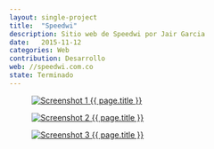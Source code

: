 ```yaml
---
layout: single-project
title:  "Speedwi"
description: Sitio web de Speedwi por Jair Garcia
date:   2015-11-12
categories: Web
contribution: Desarrollo
web: //speedwi.com.co
state: Terminado
---
```


<figure class="single-project__image">
	<a href="{{ page.web }}" target="_blank">
		<img src="{{ post.url }}/images/speedwi/Screenshot_1-min.png" alt="Screenshot 1 {{ page.title }}">
	</a>
</figure>
<figure class="single-project__image">
	<a href="{{ page.web }}" target="_blank">
		<img src="{{ post.url }}/images/speedwi/Screenshot_2-min.png" alt="Screenshot 2 {{ page.title }}">
	</a>
</figure>
<figure class="single-project__image">
	<a href="{{ page.web }}" target="_blank">
		<img src="{{ post.url }}/images/speedwi/Screenshot_3-min.png" alt="Screenshot 3 {{ page.title }}">
	</a>
</figure>